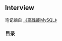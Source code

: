 ## Interview

笔记摘自 [《高性能MySQL》](https://www.amazon.cn/dp/B00C1W58DE/ref=sr_1_fkmr0_1?s=books&ie=UTF8&qid=1550213406&sr=1-1-fkmr0&keywords=%E9%AB%98%E6%80%A7%E8%83%BDmsql)

### 目录
